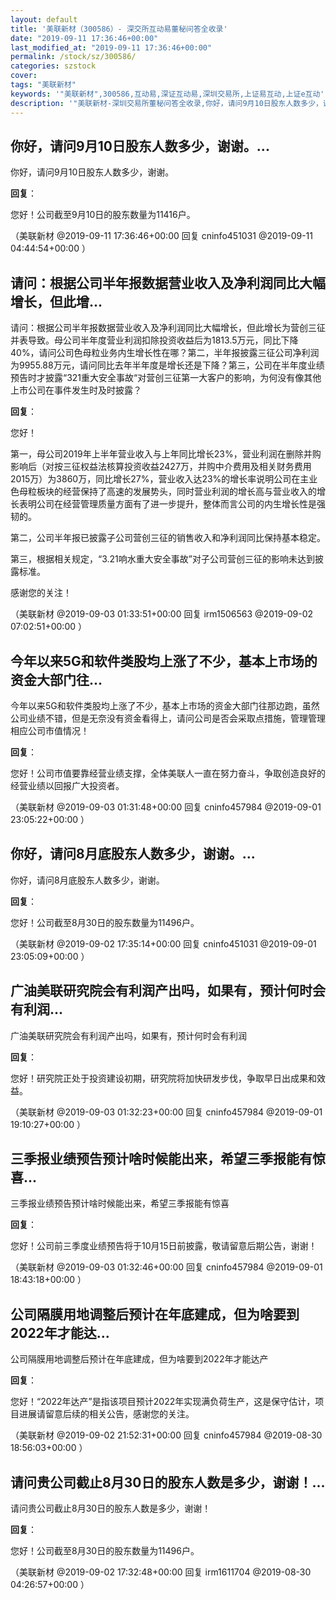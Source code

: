 ```yaml
---
layout: default
title: '美联新材（300586）- 深交所互动易董秘问答全收录'
date: "2019-09-11 17:36:46+00:00"
last_modified_at: "2019-09-11 17:36:46+00:00"
permalink: /stock/sz/300586/
categories: szstock
cover: 
tags: "美联新材"
keywords: '"美联新材",300586,互动易,深证互动易,深圳交易所,上证易互动,上证e互动'
description: '"美联新材-深圳交易所董秘问答全收录,你好，请问9月10日股东人数多少，谢谢。"'
---
```


## 你好，请问9月10日股东人数多少，谢谢。...

你好，请问9月10日股东人数多少，谢谢。

**回复**：

您好！公司截至9月10日的股东数量为11416户。 

（美联新材  @2019-09-11 17:36:46+00:00 回复 cninfo451031  @2019-09-11 04:44:54+00:00 ）

## 请问：根据公司半年报数据营业收入及净利润同比大幅增长，但此增...

请问：根据公司半年报数据营业收入及净利润同比大幅增长，但此增长为营创三征并表导致。母公司半年度营业利润扣除投资收益后为1813.5万元，同比下降40%，请问公司色母粒业务内生增长性在哪？第二，半年报披露三征公司净利润为9955.88万元，请问同比去年半年度是增长还是下降？第三，公司在半年度业绩预告时才披露“321重大安全事故“对营创三征第一大客户的影响，为何没有像其他上市公司在事件发生时及时披露？

**回复**：

您好！

第一，母公司2019年上半年营业收入与上年同比增长23%，营业利润在删除并购影响后（对按三征权益法核算投资收益2427万，并购中介费用及相关财务费用2015万）为3860万，同比增长27%，营业收入达23%的增长率说明公司在主业色母粒板块的经营保持了高速的发展势头，同时营业利润的增长高与营业收入的增长表明公司在经营管理质量方面有了进一步提升，整体而言公司的内生增长性是强韧的。

第二，公司半年报已披露子公司营创三征的销售收入和净利润同比保持基本稳定。

第三，根据相关规定，“3.21响水重大安全事故”对子公司营创三征的影响未达到披露标准。

感谢您的关注！ 

（美联新材  @2019-09-03 01:33:51+00:00 回复 irm1506563  @2019-09-02 07:02:51+00:00 ）

## 今年以来5G和软件类股均上涨了不少，基本上市场的资金大部门往...

今年以来5G和软件类股均上涨了不少，基本上市场的资金大部门往那边跑，虽然公司业绩不错，但是无奈没有资金看得上，请问公司是否会采取点措施，管理管理相应公司市值情况！

**回复**：

您好！公司市值要靠经营业绩支撑，全体美联人一直在努力奋斗，争取创造良好的经营业绩以回报广大投资者。 

（美联新材  @2019-09-03 01:31:48+00:00 回复 cninfo457984  @2019-09-01 23:05:22+00:00 ）

## 你好，请问8月底股东人数多少，谢谢。...

你好，请问8月底股东人数多少，谢谢。

**回复**：

您好！公司截至8月30日的股东数量为11496户。 

（美联新材  @2019-09-02 17:35:14+00:00 回复 cninfo451031  @2019-09-01 23:05:09+00:00 ）

## 广油美联研究院会有利润产出吗，如果有，预计何时会有利润...

广油美联研究院会有利润产出吗，如果有，预计何时会有利润

**回复**：

您好！研究院正处于投资建设初期，研究院将加快研发步伐，争取早日出成果和效益。 

（美联新材  @2019-09-03 01:32:23+00:00 回复 cninfo457984  @2019-09-01 19:10:27+00:00 ）

## 三季报业绩预告预计啥时候能出来，希望三季报能有惊喜...

三季报业绩预告预计啥时候能出来，希望三季报能有惊喜

**回复**：

您好！公司前三季度业绩预告将于10月15日前披露，敬请留意后期公告，谢谢！ 

（美联新材  @2019-09-03 01:32:46+00:00 回复 cninfo457984  @2019-09-01 18:43:18+00:00 ）

## 公司隔膜用地调整后预计在年底建成，但为啥要到2022年才能达...

公司隔膜用地调整后预计在年底建成，但为啥要到2022年才能达产

**回复**：

您好！“2022年达产”是指该项目预计2022年实现满负荷生产，这是保守估计，项目进展请留意后续的相关公告，感谢您的关注。 

（美联新材  @2019-09-02 21:52:31+00:00 回复 cninfo457984  @2019-08-30 18:56:03+00:00 ）

## 请问贵公司截止8月30日的股东人数是多少，谢谢！...

请问贵公司截止8月30日的股东人数是多少，谢谢！

**回复**：

您好！公司截至8月30日的股东数量为11496户。 

（美联新材  @2019-09-02 17:32:48+00:00 回复 irm1611704  @2019-08-30 04:26:57+00:00 ）

